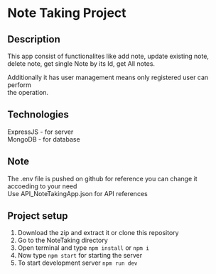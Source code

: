 # Note Taking Project

## Description
This app consist of functionalites like add note, update existing note,  
delete note, get single Note by its Id, get All notes.  

Additionally it has user management means only registered user can perform   
the operation.  


## Technologies
ExpressJS - for server  
MongoDB - for database  

## Note
The .env file is pushed on github for reference you can change it   
accoeding to your need    
Use API_NoteTakingApp.json for API references 

## Project setup
1. Download the zip and extract it or clone this repository  
2. Go to the NoteTaking directory  
3. Open terminal and type ```npm install``` or ```npm i```  
4. Now type ```npm start``` for starting the server  
5. To start development server ```npm run dev```  
